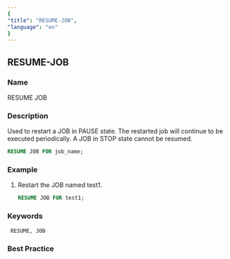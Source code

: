 ```yaml
---
{
"title": "RESUME-JOB",
"language": "en"
}
---
```


<!--
Licensed to the Apache Software Foundation (ASF) under one
or more contributor license agreements.  See the NOTICE file
distributed with this work for additional information
regarding copyright ownership.  The ASF licenses this file
to you under the Apache License, Version 2.0 (the
"License"); you may not use this file except in compliance
with the License.  You may obtain a copy of the License at

  http://www.apache.org/licenses/LICENSE-2.0

Unless required by applicable law or agreed to in writing,
software distributed under the License is distributed on an
"AS IS" BASIS, WITHOUT WARRANTIES OR CONDITIONS OF ANY
KIND, either express or implied.  See the License for the
specific language governing permissions and limitations
under the License.
-->

## RESUME-JOB

### Name

RESUME JOB

### Description

Used to restart a JOB in PAUSE state. The restarted job will continue to be executed periodically. A JOB in STOP state cannot be resumed.

```sql
RESUME JOB FOR job_name;
```

### Example

1. Restart the JOB named test1.

    ```sql
    RESUME JOB FOR test1;
    ```

### Keywords

     RESUME, JOB

### Best Practice

